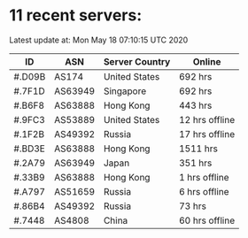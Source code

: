 # 11 recent servers:

Latest update at: Mon May 18 07:10:15 UTC 2020

| ID | ASN | Server Country | Online |
| -- | --- | -------------- | ------ |
| #.D09B | AS174 | United States | 692 hrs |
| #.7F1D | AS63949 | Singapore | 692 hrs |
| #.B6F8 | AS63888 | Hong Kong | 443 hrs |
| #.9FC3 | AS53889 | United States | 12 hrs offline |
| #.1F2B | AS49392 | Russia | 17 hrs offline |
| #.BD3E | AS63888 | Hong Kong | 1511 hrs |
| #.2A79 | AS63949 | Japan | 351 hrs |
| #.33B9 | AS63888 | Hong Kong | 1 hrs offline |
| #.A797 | AS51659 | Russia | 6 hrs offline |
| #.86B4 | AS49392 | Russia | 73 hrs |
| #.7448 | AS4808 | China | 60 hrs offline |

